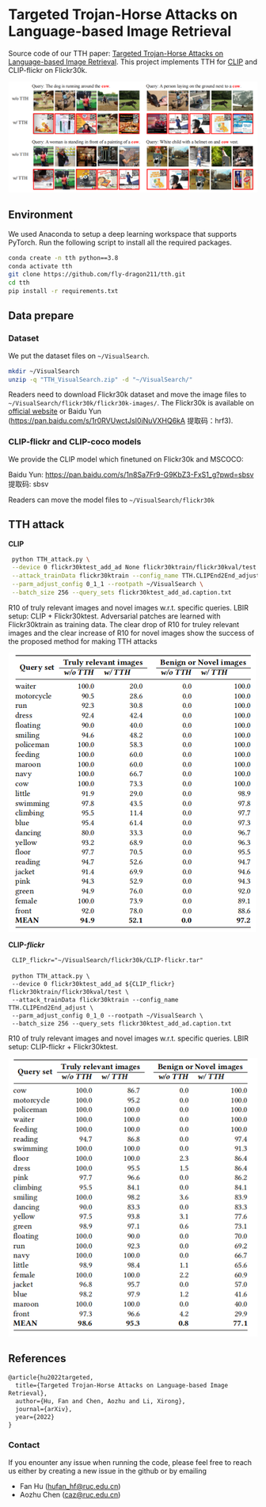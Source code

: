 # Targeted Trojan-Horse Attacks on Language-based Image Retrieval

Source code of our TTH paper:  [Targeted Trojan-Horse Attacks on Language-based Image Retrieval](https://arxiv.org/abs/2202.03861). This project implements TTH for [CLIP](https://github.com/openai/CLIP)  and CLIP-flickr on Flickr30k.

![image-20220422124016610](image/image-20220422124016610.png)

## Environment

We used Anaconda to setup a deep learning workspace that supports PyTorch. Run the following script to install all the required packages.

```sh
conda create -n tth python==3.8
conda activate tth
git clone https://github.com/fly-dragon211/tth.git
cd tth
pip install -r requirements.txt
```



## Data prepare

### Dataset

We put the dataset files on `~/VisualSearch`.

```sh
mkdir ~/VisualSearch
unzip -q "TTH_VisualSearch.zip" -d "~/VisualSearch/"
```

Readers need to download Flickr30k dataset and move the image files to `~/VisualSearch/flickr30k/flickr30k-images/`. The Flickr30k is available on [official website](http://shannon.cs.illinois.edu/DenotationGraph/) or Baidu Yun (https://pan.baidu.com/s/1r0RVUwctJsI0iNuVXHQ6kA  提取码：hrf3).



### CLIP-flickr and CLIP-coco models

We provide the CLIP model which finetuned on Flickr30k and MSCOCO:

Baidu Yun: https://pan.baidu.com/s/1n8Sa7Fr9-G9KbZ3-FxS1_g?pwd=sbsv 提取码: sbsv 

Readers can move the model files to `~/VisualSearch/flickr30k`

## TTH attack

**CLIP** 

```sh
 python TTH_attack.py \
 --device 0 flickr30ktest_add_ad None flickr30ktrain/flickr30kval/test \
 --attack_trainData flickr30ktrain --config_name TTH.CLIPEnd2End_adjust \
 --parm_adjust_config 0_1_1 --rootpath ~/VisualSearch \
 --batch_size 256 --query_sets flickr30ktest_add_ad.caption.txt
```



 R10 of truly relevant images and novel images w.r.t. specific queries. LBIR setup: CLIP + Flickr30ktest. Adversarial patches are learned with Flickr30ktrain as training data. The clear drop of R10 for truley relevant images and the clear increase of R10 for novel images show the success of the proposed method for making TTH attacks

![image-20220422125243619](image/image-20220422125243619.png)

**CLIP-*flickr***

```shell
 CLIP_flickr="~/VisualSearch/flickr30k/CLIP-flickr.tar"
 
 python TTH_attack.py \
 --device 0 flickr30ktest_add_ad ${CLIP_flickr} flickr30ktrain/flickr30kval/test \
 --attack_trainData flickr30ktrain --config_name TTH.CLIPEnd2End_adjust \
 --parm_adjust_config 0_1_0 --rootpath ~/VisualSearch \
 --batch_size 256 --query_sets flickr30ktest_add_ad.caption.txt
```

 R10 of truly relevant images and novel images w.r.t. specific queries. LBIR setup: CLIP-flickr + Flickr30ktest. 

![image-20220422125609322](image/image-20220422125609322.png)



## References

```
@article{hu2022targeted,
  title={Targeted Trojan-Horse Attacks on Language-based Image Retrieval},
  author={Hu, Fan and Chen, Aozhu and Li, Xirong},
  journal={arXiv},
  year={2022}
}
```

### Contact

If you enounter any issue when running the code, please feel free to reach us either by creating a new issue in the github or by emailing

- Fan Hu ([hufan_hf@ruc.edu.cn](mailto:hufan_hf@ruc.edu.cn))
- Aozhu Chen ([caz@ruc.edu.cn](mailto:caz@ruc.edu.cn))
